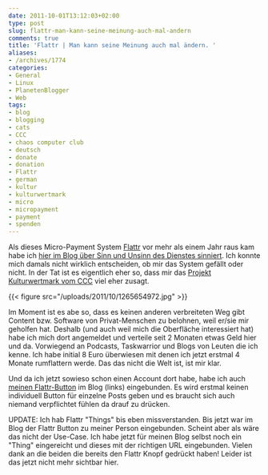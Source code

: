 ```yaml
---
date: 2011-10-01T13:12:03+02:00
type: post
slug: flattr-man-kann-seine-meinung-auch-mal-andern
comments: true
title: 'Flattr | Man kann seine Meinung auch mal ändern. '
aliases:
- /archives/1774
categories:
- General
- Linux
- PlanetenBlogger
- Web
tags:
- blog
- blogging
- cats
- CCC
- chaos computer club
- deutsch
- donate
- donation
- Flattr
- german
- kultur
- kulturwertmark
- micro
- micropayment
- payment
- spenden
---
```


Als dieses Micro-Payment System [Flattr](http://flattr.com) vor mehr als einem Jahr raus kam habe ich [hier im Blog über Sinn und Unsinn des Dienstes sinniert](/archives/1024). Ich konnte mich damals nicht wirklich entscheiden, ob mir das System gefällt oder nicht. In der Tat ist es eigentlich eher so, dass mir das [Projekt Kulturwertmark vom CCC](http://www.ccc.de/de/updates/2011/kulturwertmark) viel eher zusagt.

{{< figure src="/uploads/2011/10/1265654972.jpg" >}}

Im Moment ist es abe so, dass es keinen anderen verbreiteten Weg gibt Content bzw. Software von Privat-Menschen zu belohnen, weil er/sie mir geholfen hat. Deshalb (und auch weil mich die Oberfläche interessiert hat) habe ich mich dort angemeldet und verteile seit 2 Monaten etwas Geld hier und da. Vorwiegend an Podcasts, Taskwarrior und Blogs von Leuten die ich kenne. Ich habe initial 8 Euro überwiesen mit denen ich jetzt erstmal 4 Monate rumflattern werde. Das das nicht die Welt ist, ist mir klar.

Und da ich jetzt sowieso schon einen Account dort habe, habe ich auch [meinen Flattr-Button](https://flattr.com/profile/noqqe) im Blog (links) eingebunden. Es wird erstmal keinen individuell Button für einzelne Posts geben und es braucht sich auch niemand verpflichtet fühlen da drauf zu drücken.

UPDATE:
Ich hab Flattr "Things" bis eben missverstanden. Bis jetzt war im Blog der Flattr Button zu meiner Person eingebunden. Scheint aber als wäre das nicht der Use-Case. Ich habe jetzt für meinen Blog selbst noch ein "Thing" eingereicht und dieses mit der richtigen URL eingebunden. Vielen dank an die beiden die bereits den Flattr Knopf gedrückt haben! Leider ist das jetzt nicht mehr sichtbar hier.
